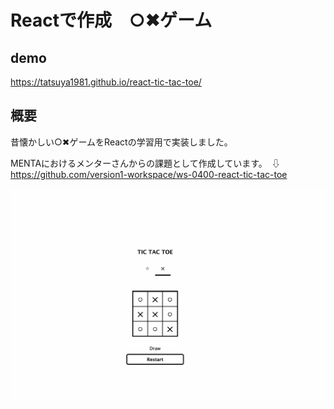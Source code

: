 # Reactで作成　○✖︎ゲーム

## demo
https://tatsuya1981.github.io/react-tic-tac-toe/

## 概要
昔懐かしい○✖︎ゲームをReactの学習用で実装しました。

MENTAにおけるメンターさんからの課題として作成しています。　⇩<br/>
https://github.com/version1-workspace/ws-0400-react-tic-tac-toe

![](./img/game.png)
